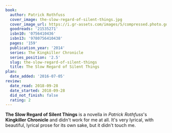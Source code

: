 ```yaml
---
book:
  author: Patrick Rothfuss
  cover_image: the-slow-regard-of-silent-things.jpg
  cover_image_url: https://i.gr-assets.com/images/S/compressed.photo.goodreads.com/books/1398466695l/21535271._SX98_.jpg
  goodreads: '21535271'
  isbn10: '0756410436'
  isbn13: '9780756410438'
  pages: '159'
  publication_year: '2014'
  series: The Kingkiller Chronicle
  series_position: '2.5'
  slug: the-slow-regard-of-silent-things
  title: The Slow Regard of Silent Things
plan:
  date_added: '2016-07-05'
review:
  date_read: 2018-09-28
  date_started: 2018-09-28
  did_not_finish: false
  rating: 2
---
```


**The Slow Regard of Silent Things** is a novella in *Patrick Rothfuss*'s **Kingkiller Chronicle** and didn't work for me at all. It's very lyrical, with beautiful, lyrical prose for its own sake, but it didn't touch me.
